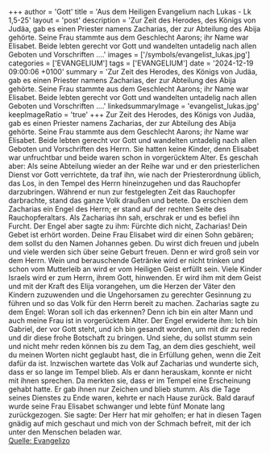 +++
author = 'Gott'
title = 'Aus dem Heiligen Evangelium nach Lukas - Lk 1,5-25'
layout = 'post'
description = 'Zur Zeit des Herodes, des Königs von Judäa, gab es einen Priester namens Zacharias, der zur Abteilung des Abija gehörte. Seine Frau stammte aus dem Geschlecht Aarons; ihr Name war Elisabet. Beide lebten gerecht vor Gott und wandelten untadelig nach allen Geboten und Vorschriften ....'
images = ['/symbols/evangelist_lukas.jpg']
categories = ['EVANGELIUM']
tags = ['EVANGELIUM']
date = '2024-12-19 09:00:06 +0100'
summary = 'Zur Zeit des Herodes, des Königs von Judäa, gab es einen Priester namens Zacharias, der zur Abteilung des Abija gehörte. Seine Frau stammte aus dem Geschlecht Aarons; ihr Name war Elisabet. Beide lebten gerecht vor Gott und wandelten untadelig nach allen Geboten und Vorschriften ....'
linkedsummaryImage = 'evangelist_lukas.jpg'
keepImageRatio = 'true'
+++
Zur Zeit des Herodes, des Königs von Judäa, gab es einen Priester namens Zacharias, der zur Abteilung des Abija gehörte. Seine Frau stammte aus dem Geschlecht Aarons; ihr Name war Elisabet.
Beide lebten gerecht vor Gott und wandelten untadelig nach allen Geboten und Vorschriften des Herrn.<!--more-->
Sie hatten keine Kinder, denn Elisabet war unfruchtbar und beide waren schon in vorgerücktem Alter.
Es geschah aber: Als seine Abteilung wieder an der Reihe war und er den priesterlichen Dienst vor Gott verrichtete,
da traf ihn, wie nach der Priesterordnung üblich, das Los, in den Tempel des Herrn hineinzugehen und das Rauchopfer darzubringen.
Während er nun zur festgelegten Zeit das Rauchopfer darbrachte, stand das ganze Volk draußen und betete.
Da erschien dem Zacharias ein Engel des Herrn; er stand auf der rechten Seite des Rauchopferaltars.
Als Zacharias ihn sah, erschrak er und es befiel ihn Furcht.
Der Engel aber sagte zu ihm: Fürchte dich nicht, Zacharias! Dein Gebet ist erhört worden. Deine Frau Elisabet wird dir einen Sohn gebären; dem sollst du den Namen Johannes geben.
Du wirst dich freuen und jubeln und viele werden sich über seine Geburt freuen.
Denn er wird groß sein vor dem Herrn. Wein und berauschende Getränke wird er nicht trinken und schon vom Mutterleib an wird er vom Heiligen Geist erfüllt sein.
Viele Kinder Israels wird er zum Herrn, ihrem Gott, hinwenden.
Er wird ihm mit dem Geist und mit der Kraft des Elija vorangehen, um die Herzen der Väter den Kindern zuzuwenden und die Ungehorsamen zu gerechter Gesinnung zu führen und so das Volk für den Herrn bereit zu machen.
Zacharias sagte zu dem Engel: Woran soll ich das erkennen? Denn ich bin ein alter Mann und auch meine Frau ist in vorgerücktem Alter.
Der Engel erwiderte ihm: Ich bin Gabriel, der vor Gott steht, und ich bin gesandt worden, um mit dir zu reden und dir diese frohe Botschaft zu bringen.
Und siehe, du sollst stumm sein und nicht mehr reden können bis zu dem Tag, an dem dies geschieht, weil du meinen Worten nicht geglaubt hast, die in Erfüllung gehen, wenn die Zeit dafür da ist.
Inzwischen wartete das Volk auf Zacharias und wunderte sich, dass er so lange im Tempel blieb.
Als er dann herauskam, konnte er nicht mit ihnen sprechen. Da merkten sie, dass er im Tempel eine Erscheinung gehabt hatte. Er gab ihnen nur Zeichen und blieb stumm.
Als die Tage seines Dienstes zu Ende waren, kehrte er nach Hause zurück.
Bald darauf wurde seine Frau Elisabet schwanger und lebte fünf Monate lang zurückgezogen. Sie sagte:
Der Herr hat mir geholfen; er hat in diesen Tagen gnädig auf mich geschaut und mich von der Schmach befreit, mit der ich unter den Menschen beladen war.<br> [Quelle: Evangelizo](https://evangeliumtagfuertag.org/DE/gospel)